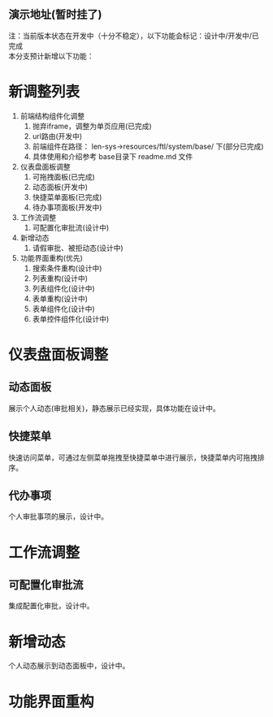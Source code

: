 ## 演示地址(暂时挂了)
注：当前版本状态在开发中（十分不稳定），以下功能会标记：设计中/开发中/已完成  
本分支预计新增以下功能：
# 新调整列表
1. 前端结构组件化调整
    1. 抛弃iframe，调整为单页应用(已完成)
    2. url路由(开发中)
    3. 前端组件在路径：
    len-sys->resources/ftl/system/base/ 下(部分已完成)
    4. 具体使用和介绍参考 base目录下 readme.md 文件
2. 仪表盘面板调整
    1. 可拖拽面板(已完成)
    1. 动态面板(开发中)
    2. 快捷菜单面板(已完成)
    3. 待办事项面板(开发中)
3. 工作流调整
    1. 可配置化审批流(设计中)
4. 新增动态
    1. 请假审批、被拒动态(设计中)
5. 功能界面重构(优先)
    1. 搜索条件重构(设计中)
    2. 列表重构(设计中)
    3. 列表组件化(设计中)
    4. 表单重构(设计中)
    5. 表单组件化(设计中)
    6. 表单控件组件化(设计中)
   
# 仪表盘面板调整
## 动态面板
展示个人动态(审批相关)，静态展示已经实现，具体功能在设计中。
## 快捷菜单
快速访问菜单，可通过左侧菜单拖拽至快捷菜单中进行展示，快捷菜单内可拖拽排序。
## 代办事项
个人审批事项的展示，设计中。

# 工作流调整
## 可配置化审批流
集成配置化审批，设计中。

# 新增动态
个人动态展示到动态面板中，设计中。

# 功能界面重构
